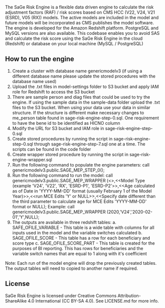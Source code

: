 The SaGe Risk Engine is a flexible data driven engine to calculate the risk adjustment factors (RAF) / risk scores based on CMS HCC (V22, V24, V21 (ESRD), V05 (RX)) models. The active models are included in the model and future models will be incorporated as CMS publishes the model software. The engine is developed for the Amazon Redshift platform. PostgreSQL and MySQL versions are also available. This codebase enables you to avoid SAS and calculate the risk score using the SaGe Risk Engine in the cloud (Redshift) or database on your local machine (MySQL / PostgreSQL)

## How to run the engine

1. Create a cluster with database name genericmodelv3 (if using a different database name please update the stored procedures with the database name used)
2. Upload the .txt files in model-settings folder to S3 bucket and apply IAM role for Redshift to access the S3 bucket
3. There are sample person and diag files that could be used to try the engine. If using the sample data in the sample-data folder upload the .txt files to the S3 bucket. When using your data use your data in similar structure. If the structure is different make necessary changes to me_person table found in sage-risk-engine-step-0.sql. One requirement to have the bene id to be identified as HICNO column 
4. Modify the URL for S3 bucket and IAM role in sage-risk-engine-step-0.sql 
5. Create stored procedures by running the script in sage-risk-engine-step-0.sql through sage-risk-engine-step-7.sql one at a time. The scripts can be found in the code folder
6. Create wrapper stored procedure by running the script in sage-risk-engine-wrapper.sql
7. Run the following command to populate the engine parameters:
   call genericmodelv3.public.SAGE_MEP_STEP_0(); 
8. Run the following command to run the model:
   call genericmodelv3.public.SAGE_MEP_WRAPPER (<<Model Year>>,<<Model Type (example 'V24', 'V22', 'RX', 'ESRD-P1', 'ESRD-P2'>>,<<Age calculated as of Date in 'YYYY-MM-DD' format (usually February 1 of the Model Year)>>,<<run MCE Edits 'Y' or NULL>>,<<Specify date different than the third parameter to calculate age for MCE Edits 'YYYY-MM-DD' format or NULL); 
    Example: call genericmodelv3.public.SAGE_MEP_WRAPPER (2020,'V24','2020-02-01','Y',NULL); 
 9. The outputs are available in three redshift tables:
    a. SAFE_OFILE_VARIABLE - This table is a wide table with columns for all inputs used in the model and the variable switches calculated
    b. SAGE_OFILE_SCORE - This table has a row for each beneficiary and score type
    c. SAGE_OFILE_SCORE_PART - This table is created for the purposes of BI reporting. This has rows for beneficiaries and the variable switch names that are equal to 1 along with it's coefficient

Note: Each run of the model engine will drop the previously created tables. The output tables will need to copied to another name if required.

## License

SaGe Risk Engine is licensed under Creative Commons Attribution-ShareAlike 4.0 International (CC BY-SA 4.0). See LICENSE.md for more info.
